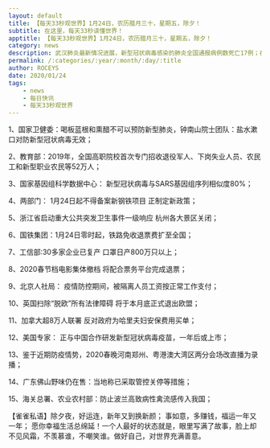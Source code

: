 ```yaml
---
layout: default
title: 【每天33秒观世界】1月24日，农历腊月三十，星期五，除夕！
subtitle: 在这里，每天33秒读懂世界！
apptitle: 【每天33秒观世界】1月24日，农历腊月三十，星期五，除夕！
category: news
description: 武汉肺炎最新情况进展，新型冠状病毒感染的肺炎全国通报病例数死亡17例；在这里，每天33秒或60秒读懂世界，免费每日快讯新闻简报接口API，微语简报接口API，Skylark，爬虫简讯API接口免费，微信可以直接转账到QQ了。【每天33秒观世界】2019年12月12345678910111213141516171819202122232425262728293031日。ROCEYS全栈CEO 2020-01-23 10:22:18
permalink: /:categories/:year/:month/:day/:title
author: ROCEYS
date: 2020/01/24
tags:
    - news
    - 每日快讯
    - 每天33秒观世界
---
```



1、国家卫健委：喝板蓝根和熏醋不可以预防新型肺炎，钟南山院士团队：盐水漱口对防新型冠状病毒无效；

2、教育部：2019年，全国高职院校首次专门招收退役军人、下岗失业人员、农民工和新型职业农民等52万人；

3、国家基因组科学数据中心： 新型冠状病毒与SARS基因组序列相似度80%；

4、两部门： 1月24日起不得备案新钢铁项目 正制定新政策；

5、浙江省启动重大公共突发卫生事件一级响应 杭州各大景区关闭；

6、国铁集团：1月24日零时起，铁路免收退票费扩至全国；

7、工信部:30多家企业已复产 口罩日产800万只以上；

8、2020春节档电影集体撤档 将配合票务平台完成退票；

9、北京人社局： 疫情防控期间，被隔离人员工资按正常工作支付；

10、英国扫除“脱欧”所有法律障碍 将于本月底正式退出欧盟；

11、加拿大超8万人联署 反对政府为哈里夫妇安保费用买单；

12、美国专家： 正与中国合作研发新型冠状病毒疫苗，一年后或上市；

13、鉴于近期防疫情势，2020春晚河南郑州、粤港澳大湾区两分会场改直播为录播；

14、广东佛山野味仍在售：当地称已采取管控关停等措施；

15、海关总署、农业农村部：防止波兰高致病性禽流感传入我国；

【雀雀私语】除夕夜，好运连，新年又到换新颜； 事如意，多赚钱，福运一年又一年； 愿你幸福生活总绵延！一个人最好的状态就是，眼里写满了故事，脸上却不见风霜，不羡慕谁，不嘲笑谁。做好自己，对世界充满善意。